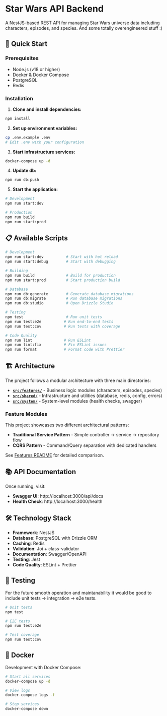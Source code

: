 # Star Wars API Backend

A NestJS-based REST API for managing Star Wars universe data including characters, episodes, and species. And some totally overengineered stuff :)

## 🚀 Quick Start

### Prerequisites

- Node.js (v18 or higher)
- Docker & Docker Compose
- PostgreSQL
- Redis

### Installation

1. **Clone and install dependencies:**

```bash
npm install
```

2. **Set up environment variables:**

```bash
cp .env.example .env
# Edit .env with your configuration
```

3. **Start infrastructure services:**

```bash
docker-compose up -d
```

4. **Update db:**

```bash
npm run db:push
```

5. **Start the application:**

```bash
# Development
npm run start:dev

# Production
npm run build
npm run start:prod
```

## 📋 Available Scripts

```bash
# Development
npm run start:dev          # Start with hot reload
npm run start:debug        # Start with debugging

# Building
npm run build              # Build for production
npm run start:prod         # Start production build

# Database
npm run db:generate        # Generate database migrations
npm run db:migrate         # Run database migrations
npm run db:studio          # Open Drizzle Studio

# Testing
npm test                   # Run unit tests
npm run test:e2e          # Run end-to-end tests
npm run test:cov          # Run tests with coverage

# Code Quality
npm run lint              # Run ESLint
npm run lint:fix          # Fix ESLint issues
npm run format            # Format code with Prettier
```

## 🏗️ Architecture

The project follows a modular architecture with three main directories:

- **[`src/features/`](src/features/README.md)** - Business logic modules (characters, episodes, species)
- **[`src/shared/`](src/shared/README.md)** - Infrastructure and utilities (database, redis, config, errors)
- **[`src/system/`](src/system/README.md)** - System-level modules (health checks, swagger)

### Feature Modules

This project showcases two different architectural patterns:

- **Traditional Service Pattern** - Simple controller → service → repository flow
- **CQRS Pattern** - Command/Query separation with dedicated handlers

See [Features README](src/features/README.md) for detailed comparison.

## 📚 API Documentation

Once running, visit:

- **Swagger UI**: http://localhost:3000/api/docs
- **Health Check**: http://localhost:3000/health

## 🛠️ Technology Stack

- **Framework**: NestJS
- **Database**: PostgreSQL with Drizzle ORM
- **Caching**: Redis
- **Validation**: Joi + class-validator
- **Documentation**: Swagger/OpenAPI
- **Testing**: Jest
- **Code Quality**: ESLint + Prettier

## 🧪 Testing

For the future smooth operation and maintanability it would be good to include unit tests -> integration -> e2e tests.

```bash
# Unit tests
npm test

# E2E tests
npm run test:e2e

# Test coverage
npm run test:cov
```

## 🐳 Docker

Development with Docker Compose:

```bash
# Start all services
docker-compose up -d

# View logs
docker-compose logs -f

# Stop services
docker-compose down
```
